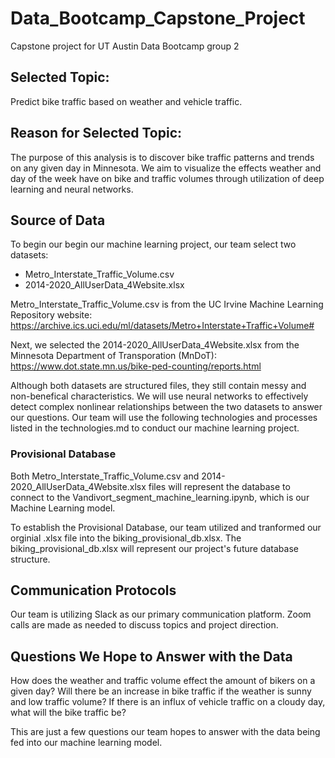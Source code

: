 # Data_Bootcamp_Capstone_Project
Capstone project for UT Austin Data Bootcamp group 2

## Selected Topic:
Predict bike traffic based on weather and vehicle traffic.

## Reason for Selected Topic:
The purpose of this analysis is to discover bike traffic patterns and trends on any given day in Minnesota. We aim to visualize the effects weather and day of the week have on bike and traffic volumes through utilization of deep learning and neural networks.

## Source of Data
To begin our begin our machine learning project, our team select two datasets: 
- Metro_Interstate_Traffic_Volume.csv
- 2014-2020_AllUserData_4Website.xlsx 

Metro_Interstate_Traffic_Volume.csv is from the UC Irvine Machine Learning Repository website:
    https://archive.ics.uci.edu/ml/datasets/Metro+Interstate+Traffic+Volume#

Next, we selected the 2014-2020_AllUserData_4Website.xlsx from the Minnesota Department of Transporation (MnDoT):
    https://www.dot.state.mn.us/bike-ped-counting/reports.html

Although both datasets are structured files, they still contain messy and non-benefical characteristics. We will use neural networks to effectively detect complex nonlinear relationships between the two datasets to answer our questions. Our team will use the following technologies and processes listed in the technologies.md to conduct our machine learning project. 

### Provisional Database
Both Metro_Interstate_Traffic_Volume.csv and 2014-2020_AllUserData_4Website.xlsx files will represent the database to connect to the Vandivort_segment_machine_learning.ipynb, which is our Machine Learning model.

To establish the Provisional Database, our team utilized and tranformed our orginial .xlsx file into the biking_provisional_db.xlsx. The biking_provisional_db.xlsx will represent our project's future database structure.

## Communication Protocols
Our team is utilizing Slack as our primary communication platform. Zoom calls are made as needed to discuss topics and project direction.

## Questions We Hope to Answer with the Data
How does the weather and traffic volume effect the amount of bikers on a given day? Will there be an increase in bike traffic if the weather is sunny and low traffic volume? If there is an influx of vehicle traffic on a cloudy day, what will the bike traffic be? 

This are just a few questions our team hopes to answer with the data being fed into our machine learning model. 